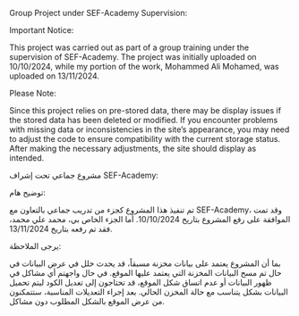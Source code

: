 Group Project under SEF-Academy Supervision:

Important Notice:

This project was carried out as part of a group training under the supervision of SEF-Academy. The project was initially uploaded on 10/10/2024, while my portion of the work, Mohammed Ali Mohamed, was uploaded on 13/11/2024.

Please Note:

Since this project relies on pre-stored data, there may be display issues if the stored data has been deleted or modified. If you encounter problems with missing data or inconsistencies in the site’s appearance, you may need to adjust the code to ensure compatibility with the current storage status. After making the necessary adjustments, the site should display as intended.

مشروع جماعي تحت إشراف SEF-Academy:

توضيح هام:

تم تنفيذ هذا المشروع كجزء من تدريب جماعي بالتعاون مع SEF-Academy، وقد تمت الموافقة على رفع المشروع بتاريخ 10/10/2024. أما الجزء الخاص بي، محمد علي محمد، فقد تم رفعه بتاريخ 13/11/2024.

يرجى الملاحظة:

بما أن المشروع يعتمد على بيانات مخزنة مسبقاً، قد يحدث خلل في عرض البيانات في حال تم مسح البيانات المخزنة التي يعتمد عليها الموقع. في حال واجهتم أي مشاكل في ظهور البيانات أو عدم اتساق شكل الموقع، قد تحتاجون إلى تعديل الكود ليتم تحميل البيانات بشكل يتناسب مع حالة المخزن الحالي. بعد إجراء التعديلات المناسبة، ستتمكنون من عرض الموقع بالشكل المطلوب دون مشاكل.

